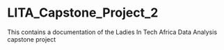 # LITA_Capstone_Project_2
This contains a documentation of the Ladies In Tech Africa Data Analysis capstone project
